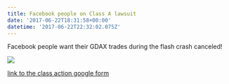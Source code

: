 ```yaml
---
title: Facebook people on Class A lawsuit
date: '2017-06-22T18:31:58+00:00'
datetime: '2017-06-22T22:32:02.075Z'
---
```

Facebook people want their GDAX trades during the flash crash canceled!

![](https://image.prntscr.com/image/uomc-gw1RROe7ay7zCZ5nQ.png)

[link to the class action google form](https://docs.google.com/forms/d/e/1FAIpQLSfwGSSqEwg-wL162ExEfv82mQ9CAGNOY34o8c98e-hC83OAng/viewform)
